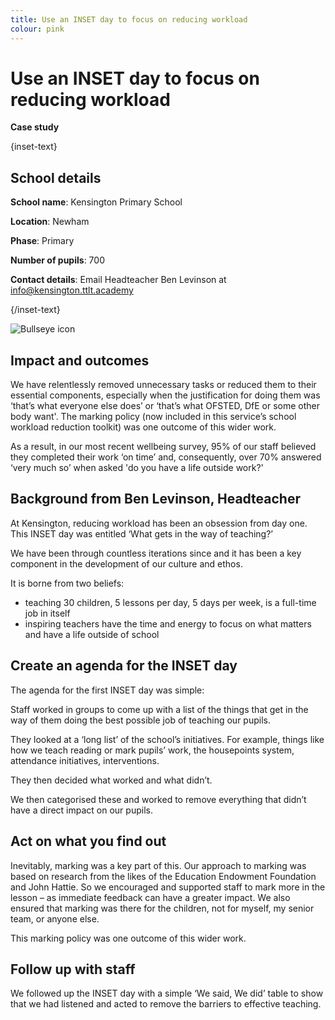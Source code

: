 ```yaml
---
title: Use an INSET day to focus on reducing workload
colour: pink
---
```


# Use an INSET day to focus on reducing workload

<strong class="govuk-tag">Case study</strong>

{inset-text}

## School details

**School name**: Kensington Primary School

**Location**: Newham

**Phase**: Primary

**Number of pupils**: 700

**Contact details**: Email Headteacher Ben Levinson at <info@kensington.ttlt.academy>

{/inset-text}

<div class="info-box">
  <div class="info-box__corner">
    <img src="/assets/images/bullseye.svg" alt="Bullseye icon">
  </div>
  <h2 class="govuk-heading-m">
    Impact and outcomes
  </h2>
  <p>
    We have relentlessly removed unnecessary tasks or reduced them to their
    essential components, especially when the justification for doing them
    was ‘that’s what everyone else does’ or ‘that’s what OFSTED, DfE or some
    other body want'. The marking policy (now included in this service’s
    school workload reduction toolkit) was one outcome of this wider work.
  </p>
  <p>
    As a result, in our most recent wellbeing survey, 95% of our staff
    believed they completed their work ‘on time’ and, consequently, over 70%
    answered ‘very much so’ when asked 'do you have a life outside
    work?'
  </p>
</div>

## Background from Ben Levinson, Headteacher

At Kensington, reducing workload has been an obsession from day one. This INSET
day was entitled ‘What gets in the way of teaching?’

We have been through countless iterations since and it has been a key component
in the development of our culture and ethos.

It is borne from two beliefs:

- teaching 30 children, 5 lessons per day, 5 days per week, is a full-time job
  in itself
- inspiring teachers have the time and energy to focus on what matters and have
  a life outside of school

## Create an agenda for the INSET day

The agenda for the first INSET day was simple:

Staff worked in groups to come up with a list of the things that get in the way
of them doing the best possible job of teaching our pupils.

They looked at a ‘long list’ of the school’s initiatives. For example, things
like how we teach reading or mark pupils’ work, the housepoints system,
attendance initiatives, interventions.

They then decided what worked and what didn’t.

We then categorised these and worked to remove everything that didn’t have a
direct impact on our pupils.

## Act on what you find out

Inevitably, marking was a key part of this. Our approach to marking was based on
research from the likes of the Education Endowment Foundation and John Hattie.
So we encouraged and supported staff to mark more in the lesson – as immediate
feedback can have a greater impact. We also ensured that marking was there for
the children, not for myself, my senior team, or anyone else.

This marking policy was one outcome of this wider work.

## Follow up with staff

We followed up the INSET day with a simple ‘We said, We did’ table to show that
we had listened and acted to remove the barriers to effective teaching.
